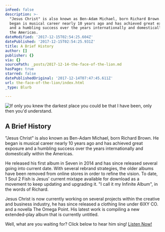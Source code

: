 ```yaml
---
inFeed: false
description: >-
  "Jesus Christ" is also known as Ben-Adam Michael, born Richard Brown.  He
  began is musical career nearly 10 years ago and has achieved great exposure
  and a humbling success over the years internationally and domestically within
  the Americas.
dateModified: '2017-12-15T02:54:25.604Z'
datePublished: '2017-12-15T02:54:25.931Z'
title: A Brief History
author: []
publisher: {}
via: {}
sourcePath: _posts/2017-12-14-the-face-of-the-lion.md
hasPage: true
starred: false
datePublishedOriginal: '2017-12-14T07:47:45.611Z'
url: the-face-of-the-lion/index.html
_type: Blurb

---
```

![If only you knew the darkest place you could be that I have been, only then you'd understand.](https://the-grid-user-content.s3-us-west-2.amazonaws.com/c00930bb-cee2-4822-ad85-91630a5021a5.jpg)

## **A Brief History**

"Jesus Christ" is also known as Ben-Adam Michael, born Richard Brown. He began is musical career nearly 10 years ago and has achieved great exposure and a humbling success over the years internationally and domestically within the Americas.

He released his first album in Seven in 2014 and has since released several going into current date. With several rebrand strategies, the older albums have been removed from online stores in order to refine the vision. To date, 1 Soul 2 Fish is Jesus' current mixtape available for download as a movement to keep updating and upgrading it. "I call it my Infinite Album", in the words of Richard.

Jesus Christ is now currently working on several projects within the creative and business industry, he has since released a clothing line under 6IXY CO. and a novella The Omega Point. His latest work is compiling a new extended-play album that is currently untitled.

Well, what are you waiting for? Click below to hear him sing!
[Listen Now!][0]

[0]: https://w.soundcloud.com/player/?url=https%3A//api.soundcloud.com/playlists/392509325&color=%236c6454&auto_play=true&hide_related=true&show_comments=true&show_user=true&show_reposts=false&show_teaser=true&visual=true